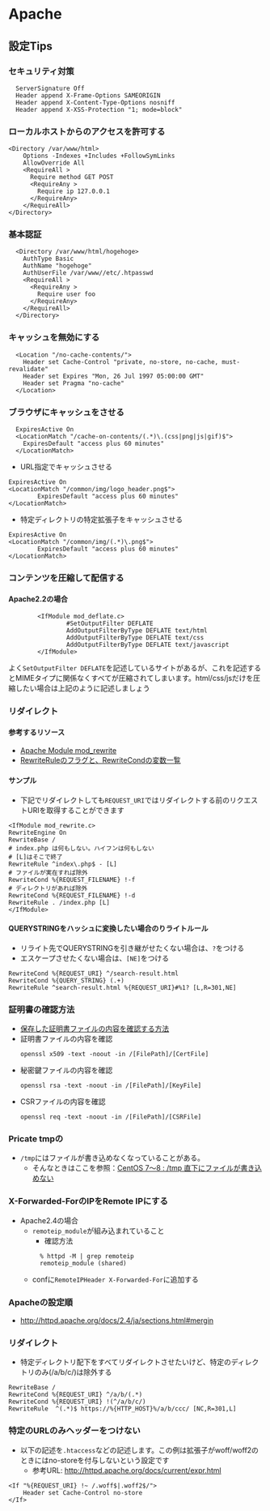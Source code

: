 # Apache
## 設定Tips
### セキュリティ対策
```
  ServerSignature Off
  Header append X-Frame-Options SAMEORIGIN
  Header append X-Content-Type-Options nosniff
  Header append X-XSS-Protection "1; mode=block"
```
### ローカルホストからのアクセスを許可する
```
<Directory /var/www/html>
    Options -Indexes +Includes +FollowSymLinks
    AllowOverride All
    <RequireAll >
      Require method GET POST
      <RequireAny >
        Require ip 127.0.0.1
      </RequireAny>
    </RequireAll>
</Directory>
```
### 基本認証
```
  <Directory /var/www/html/hogehoge>
    AuthType Basic
    AuthName "hogehoge"
    AuthUserFile /var/www//etc/.htpasswd
    <RequireAll >
      <RequireAny >
        Require user foo
      </RequireAny>
    </RequireAll>
  </Directory>
```
### キャッシュを無効にする
```
  <Location "/no-cache-contents/">
    Header set Cache-Control "private, no-store, no-cache, must-revalidate"
    Header set Expires "Mon, 26 Jul 1997 05:00:00 GMT"
    Header set Pragma "no-cache"
  </Location>
```
### ブラウザにキャッシュをさせる
```
  ExpiresActive On
  <LocationMatch "/cache-on-contents/(.*)\.(css|png|js|gif)$">
    ExpiresDefault "access plus 60 minutes"
  </LocationMatch>
```
- URL指定でキャッシュさせる
```
ExpiresActive On
<LocationMatch "/common/img/logo_header.png$">
        ExpiresDefault "access plus 60 minutes"
</LocationMatch>
```
- 特定ディレクトリの特定拡張子をキャッシュさせる
```
ExpiresActive On
<LocationMatch "/common/img/(.*)\.png$">
        ExpiresDefault "access plus 60 minutes"
</LocationMatch>
```


### コンテンツを圧縮して配信する
#### Apache2.2の場合
```
        <IfModule mod_deflate.c>
                #SetOutputFilter DEFLATE
                AddOutputFilterByType DEFLATE text/html
                AddOutputFilterByType DEFLATE text/css
                AddOutputFilterByType DEFLATE text/javascript
        </IfModule>
```
よく`SetOutputFilter DEFLATE`を記述しているサイトがあるが、これを記述するとMIMEタイプに関係なくすべてが圧縮されてしまいます。html/css/jsだけを圧縮したい場合は上記のように記述しましょう

### リダイレクト
#### 参考するリソース
- [Apache Module mod_rewrite](https://httpd.apache.org/docs/2.2/ja/mod/mod_rewrite.html)
- [RewriteRuleのフラグと、RewriteCondの変数一覧](https://qiita.com/tsukaguitar/items/e37245260f0b1407341d)

#### サンプル
- 下記でリダイレクトしても`REQUEST_URI`ではリダイレクトする前のリクエストURIを取得することができます
```
<IfModule mod_rewrite.c>
RewriteEngine On
RewriteBase /
# index.php は何もしない。ハイフンは何もしない
# [L]はそこで終了
RewriteRule ^index\.php$ - [L]
# ファイルが実在すれば除外
RewriteCond %{REQUEST_FILENAME} !-f
# ディレクトリがあれば除外
RewriteCond %{REQUEST_FILENAME} !-d
RewriteRule . /index.php [L]
</IfModule>
```

#### QUERYSTRINGをハッシュに変換したい場合のりライトルール
- リライト先でQUERYSTRINGを引き継がせたくない場合は、`?`をつける
- エスケープさせたくない場合は、`[NE]`をつける
```
RewriteCond %{REQUEST_URI} ^/search-result.html
RewriteCond %{QUERY_STRING} (.+)
RewriteRule ^search-result.html %{REQUEST_URI}#%1? [L,R=301,NE]
```

### 証明書の確認方法
- [保存した証明書ファイルの内容を確認する方法](https://jp.globalsign.com/support/faq/07.html)
- 証明書ファイルの内容を確認
  ```
  openssl x509 -text -noout -in /[FilePath]/[CertFile]
  ```
- 秘密鍵ファイルの内容を確認
  ```
  openssl rsa -text -noout -in /[FilePath]/[KeyFile]
  ```
- CSRファイルの内容を確認
  ```
  openssl req -text -noout -in /[FilePath]/[CSRFile]
  ```

### Pricate tmpの
- `/tmp`にはファイルが書き込めなくなっていることがある。
  - そんなときはここを参照：[CentOS 7～8 : /tmp 直下にファイルが書き込めない](https://server.etutsplus.com/systemd-why-can-not-write-tmp-directory/)

### X-Forwarded-ForのIPをRemote IPにする
- Apache2.4の場合
  - `remoteip_module`が組み込まれていること
    - 確認方法
    ```
      % httpd -M | grep remoteip
      remoteip_module (shared)
    ``` 
  - confに`RemoteIPHeader X-Forwarded-For`に追加する

### Apacheの設定順
- http://httpd.apache.org/docs/2.4/ja/sections.html#mergin


### リダイレクト
- 特定ディレクトリ配下をすべてリダイレクトさせたいけど、特定のディレクトリのみ(/a/b/c/)は除外する
```
RewriteBase /
RewriteCond %{REQUEST_URI} ^/a/b/(.*)
RewriteCond %{REQUEST_URI} !(^/a/b/c/)
RewriteRule  ^(.*)$ https://%{HTTP_HOST}%/a/b/ccc/ [NC,R=301,L]
```

### 特定のURLのみヘッダーをつけない
- 以下の記述を`.htaccess`などの記述します。この例は拡張子がwoff/woff2のときにはno-storeを付与しないという設定です
  - 参考URL: http://httpd.apache.org/docs/current/expr.html
```
<If "%{REQUEST_URI} !~ /.woff$|.woff2$/">
    Header set Cache-Control no-store
</If>
```
